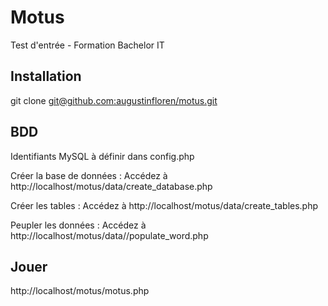 # Motus

Test d'entrée - Formation Bachelor IT

## Installation

git clone [git@github.com:augustinfloren/motus.git](https://github.com/augustinfloren/motus.git)

## BDD

Identifiants MySQL à définir dans config.php

Créer la base de données : Accédez à http://localhost/motus/data/create_database.php 

Créer les tables : Accédez à http://localhost/motus/data/create_tables.php 

Peupler les données : Accédez à http://localhost/motus/data//populate_word.php 

## Jouer

http://localhost/motus/motus.php




